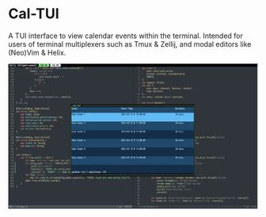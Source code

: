 # Cal-TUI
A TUI interface to view calendar events within the terminal. Intended for users of terminal multiplexers such as Tmux & Zellij, and modal editors like (Neo)Vim & Helix.

![alt text](https://github.com/amorx1/cal-tui/blob/master/screenshot.png?raw=true)
